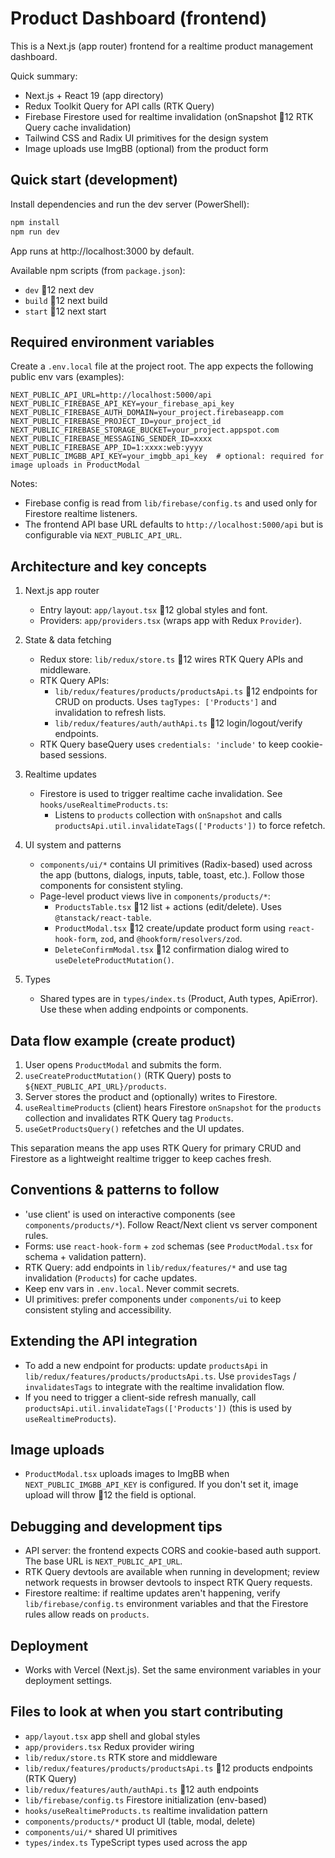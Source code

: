 # Product Dashboard (frontend)

This is a Next.js (app router) frontend for a realtime product management dashboard.

Quick summary:
- Next.js + React 19 (app directory)
- Redux Toolkit Query for API calls (RTK Query)
- Firebase Firestore used for realtime invalidation (onSnapshot 12 RTK Query cache invalidation)
- Tailwind CSS and Radix UI primitives for the design system
- Image uploads use ImgBB (optional) from the product form

## Quick start (development)

Install dependencies and run the dev server (PowerShell):

```powershell
npm install
npm run dev
```

App runs at http://localhost:3000 by default.

Available npm scripts (from `package.json`):

- `dev` 12 next dev
- `build` 12 next build
- `start` 12 next start

## Required environment variables

Create a `.env.local` file at the project root. The app expects the following public env vars (examples):

```
NEXT_PUBLIC_API_URL=http://localhost:5000/api
NEXT_PUBLIC_FIREBASE_API_KEY=your_firebase_api_key
NEXT_PUBLIC_FIREBASE_AUTH_DOMAIN=your_project.firebaseapp.com
NEXT_PUBLIC_FIREBASE_PROJECT_ID=your_project_id
NEXT_PUBLIC_FIREBASE_STORAGE_BUCKET=your_project.appspot.com
NEXT_PUBLIC_FIREBASE_MESSAGING_SENDER_ID=xxxx
NEXT_PUBLIC_FIREBASE_APP_ID=1:xxxx:web:yyyy
NEXT_PUBLIC_IMGBB_API_KEY=your_imgbb_api_key  # optional: required for image uploads in ProductModal
```

Notes:
- Firebase config is read from `lib/firebase/config.ts` and used only for Firestore realtime listeners.
- The frontend API base URL defaults to `http://localhost:5000/api` but is configurable via `NEXT_PUBLIC_API_URL`.

## Architecture and key concepts

1. Next.js app router
   - Entry layout: `app/layout.tsx` 12 global styles and font.
   - Providers: `app/providers.tsx` (wraps app with Redux `Provider`).

2. State & data fetching
   - Redux store: `lib/redux/store.ts` 12 wires RTK Query APIs and middleware.
   - RTK Query APIs:
     - `lib/redux/features/products/productsApi.ts` 12 endpoints for CRUD on products. Uses `tagTypes: ['Products']` and invalidation to refresh lists.
     - `lib/redux/features/auth/authApi.ts` 12 login/logout/verify endpoints.
   - RTK Query baseQuery uses `credentials: 'include'` to keep cookie-based sessions.

3. Realtime updates
   - Firestore is used to trigger realtime cache invalidation. See `hooks/useRealtimeProducts.ts`:
     - Listens to `products` collection with `onSnapshot` and calls `productsApi.util.invalidateTags(['Products'])` to force refetch.

4. UI system and patterns
   - `components/ui/*` contains UI primitives (Radix-based) used across the app (buttons, dialogs, inputs, table, toast, etc.). Follow those components for consistent styling.
   - Page-level product views live in `components/products/*`:
     - `ProductsTable.tsx` 12 list + actions (edit/delete). Uses `@tanstack/react-table`.
     - `ProductModal.tsx` 12 create/update product form using `react-hook-form`, `zod`, and `@hookform/resolvers/zod`.
     - `DeleteConfirmModal.tsx` 12 confirmation dialog wired to `useDeleteProductMutation()`.

5. Types
   - Shared types are in `types/index.ts` (Product, Auth types, ApiError). Use these when adding endpoints or components.

## Data flow example (create product)

1. User opens `ProductModal` and submits the form.
2. `useCreateProductMutation()` (RTK Query) posts to `${NEXT_PUBLIC_API_URL}/products`.
3. Server stores the product and (optionally) writes to Firestore.
4. `useRealtimeProducts` (client) hears Firestore `onSnapshot` for the `products` collection and invalidates RTK Query tag `Products`.
5. `useGetProductsQuery()` refetches and the UI updates.

This separation means the app uses RTK Query for primary CRUD and Firestore as a lightweight realtime trigger to keep caches fresh.

## Conventions & patterns to follow

- 'use client' is used on interactive components (see `components/products/*`). Follow React/Next client vs server component rules.
- Forms: use `react-hook-form` + `zod` schemas (see `ProductModal.tsx` for schema + validation pattern).
- RTK Query: add endpoints in `lib/redux/features/*` and use tag invalidation (`Products`) for cache updates.
- Keep env vars in `.env.local`. Never commit secrets.
- UI primitives: prefer components under `components/ui` to keep consistent styling and accessibility.

## Extending the API integration

- To add a new endpoint for products: update `productsApi` in `lib/redux/features/products/productsApi.ts`. Use `providesTags` / `invalidatesTags` to integrate with the realtime invalidation flow.
- If you need to trigger a client-side refresh manually, call `productsApi.util.invalidateTags(['Products'])` (this is used by `useRealtimeProducts`).

## Image uploads

- `ProductModal.tsx` uploads images to ImgBB when `NEXT_PUBLIC_IMGBB_API_KEY` is configured. If you don't set it, image upload will throw 12 the field is optional.

## Debugging and development tips

- API server: the frontend expects CORS and cookie-based auth support. The base URL is `NEXT_PUBLIC_API_URL`.
- RTK Query devtools are available when running in development; review network requests in browser devtools to inspect RTK Query requests.
- Firestore realtime: if realtime updates aren't happening, verify `lib/firebase/config.ts` environment variables and that the Firestore rules allow reads on `products`.

## Deployment

- Works with Vercel (Next.js). Set the same environment variables in your deployment settings.

## Files to look at when you start contributing

- `app/layout.tsx` app shell and global styles
- `app/providers.tsx` Redux provider wiring
- `lib/redux/store.ts` RTK store and middleware
- `lib/redux/features/products/productsApi.ts` 12 products endpoints (RTK Query)
- `lib/redux/features/auth/authApi.ts` 12 auth endpoints
- `lib/firebase/config.ts` Firestore initialization (env-based)
- `hooks/useRealtimeProducts.ts` realtime invalidation pattern
- `components/products/*` product UI (table, modal, delete)
- `components/ui/*` shared UI primitives
- `types/index.ts` TypeScript types used across the app

